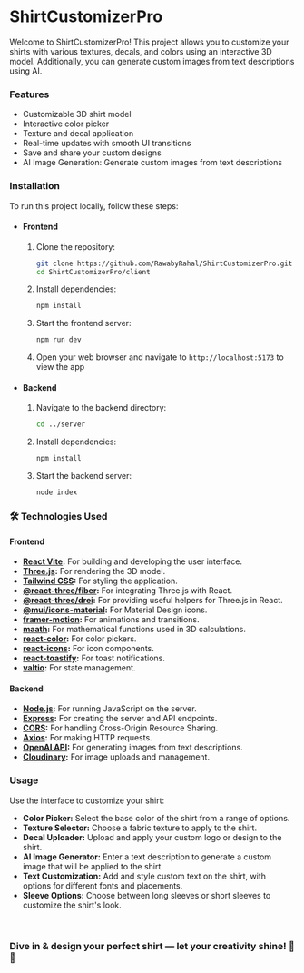 # ShirtCustomizerPro

Welcome to ShirtCustomizerPro! This project allows you to customize your shirts with various textures, decals, and colors using an interactive 3D model. Additionally, you can generate custom images from text descriptions using AI.

### Features
- Customizable 3D shirt model
- Interactive color picker
- Texture and decal application
- Real-time updates with smooth UI transitions
- Save and share your custom designs
- AI Image Generation: Generate custom images from text descriptions


### Installation
To run this project locally, follow these steps:

- #### Frontend
  1. Clone the repository:
     
     ```sh
     git clone https://github.com/RawabyRahal/ShirtCustomizerPro.git
     cd ShirtCustomizerPro/client
   3. Install dependencies:
      
      ```sh
      npm install
   5. Start the frontend server:
      
      ```sh
      npm run dev
   7. Open your web browser and navigate to `http://localhost:5173` to view the app

- #### Backend
  1. Navigate to the backend directory:
     
     ```sh
     cd ../server
  3. Install dependencies:
     
     ```sh
     npm install
  5. Start the backend server:

     ```sh
     node index 

### 🛠️ Technologies Used

#### Frontend
- **[React Vite](https://vitejs.dev/):** For building and developing the user interface.
- **[Three.js](https://threejs.org/):** For rendering the 3D model.
- **[Tailwind CSS](https://tailwindcss.com/):** For styling the application.
- **[@react-three/fiber](https://github.com/utsuboco/react-three-fiber):** For integrating Three.js with React.
- **[@react-three/drei](https://github.com/utsuboco/react-three-drei):** For providing useful helpers for Three.js in React.
- **[@mui/icons-material](https://mui.com/components/icons/):** For Material Design icons.
- **[framer-motion](https://www.framer.com/api/motion/):** For animations and transitions.
- **[maath](https://www.npmjs.com/package/maath):** For mathematical functions used in 3D calculations.
- **[react-color](https://casesandberg.github.io/react-color/):** For color pickers.
- **[react-icons](https://react-icons.github.io/react-icons/):** For icon components.
- **[react-toastify](https://fkhadra.github.io/react-toastify/):** For toast notifications.
- **[valtio](https://valtio.dev/):** For state management.

#### Backend
- **[Node.js](https://nodejs.org/):** For running JavaScript on the server.
- **[Express](https://expressjs.com/):** For creating the server and API endpoints.
- **[CORS](https://www.npmjs.com/package/cors):** For handling Cross-Origin Resource Sharing.
- **[Axios](https://axios-http.com/):** For making HTTP requests.
- **[OpenAI API](https://platform.openai.com/docs):** For generating images from text descriptions.
- **[Cloudinary](https://cloudinary.com/):** For image uploads and management.

### Usage

Use the interface to customize your shirt:
- **Color Picker:** Select the base color of the shirt from a range of options.
- **Texture Selector:** Choose a fabric texture to apply to the shirt.
- **Decal Uploader:** Upload and apply your custom logo or design to the shirt.
- **AI Image Generator:** Enter a text description to generate a custom image that will be applied to the shirt.
- **Text Customization:** Add and style custom text on the shirt, with options for different fonts and placements.
- **Sleeve Options:** Choose between long sleeves or short sleeves to customize the shirt's look.
<br>

### Dive in & design your perfect shirt — let your creativity shine! 🌟👚

